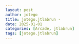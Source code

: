 ```yaml
---
layout: post
author: jotego
title: jotego.jtlabrun - 
date: 2025-01-01
categories: [Arcade, jtlabrun]
tags: [jotego.jtlabrun]
---
```


